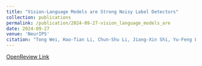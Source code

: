 ```yaml
---
title: "Vision-Language Models are Strong Noisy Label Detectors"
collection: publications
permalink: /publication/2024-09-27-vision_language_models_are
date: 2024-09-27
venue: 'NeurIPS'
citation: "Tong Wei, Hao-Tian Li, Chun-Shu Li, Jiang-Xin Shi, Yu-Feng Li, Min-Ling Zhang. 2024. NeurIPS. In press."
---
```

[OpenReview Link](https://openreview.net/forum?id=haUnEiXgQ7)